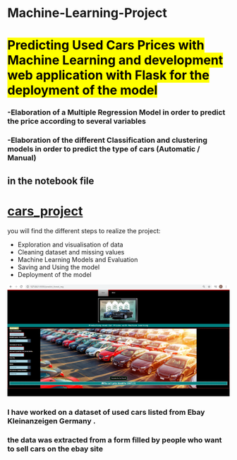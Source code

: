 # Machine-Learning-Project
<h1><mark>Predicting Used Cars Prices with Machine Learning and development web application with Flask for the deployment of the model </mark></h1>
<h3>-Elaboration of a Multiple Regression Model in order to predict the price according to several variables</h3>
<h3>-Elaboration of the different Classification and clustering models in order to predict the type of cars (Automatic / Manual)</h3>

<h2>in the notebook file  <h1><u> <a href="https://nbviewer.jupyter.org/github/zackhr/Machine-Learning-Project/blob/master/Cars_project.ipynb" >cars_project</a></u></h1> you will find the different steps to realize the project: </h2>
<ul>
  <li>Exploration and visualisation of data </li>
  <li>Cleaning dataset and missing values </li>
 <li> Machine Learning Models and Evaluation</li>
  <li>Saving and Using the model</li>
  <li>Deployment of the model </li>
  </ul>
  <img src="2.png" >
  
<h3>I have worked on a dataset of used cars listed from Ebay Kleinanzeigen Germany .</h3>
<h3>the data was extracted from a form filled by people who want to sell cars on the ebay site</h3>
